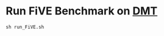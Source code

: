 # Run FiVE Benchmark on [DMT](https://github.com/diffusion-motion-transfer/diffusion-motion-transfer)

```
sh run_FiVE.sh
```